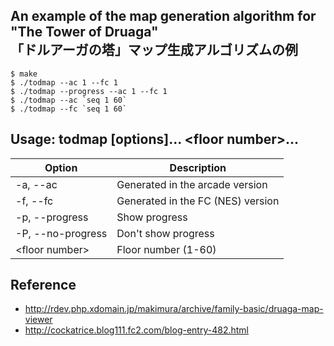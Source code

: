## An example of the map generation algorithm for "The Tower of Druaga"<br>「ドルアーガの塔」マップ生成アルゴリズムの例

    $ make
    $ ./todmap --ac 1 --fc 1
    $ ./todmap --progress --ac 1 --fc 1
    $ ./todmap --ac `seq 1 60`
    $ ./todmap --fc `seq 1 60`

## Usage: todmap [options]... &lt;floor number&gt;...

|Option|Description|
|---|---|
|-a, --ac|Generated in the arcade version|
|-f, --fc|Generated in the FC (NES) version|
|-p, --progress|Show progress|
|-P, --no-progress|Don't show progress|
|&lt;floor number&gt;|Floor number (1-60)|

## Reference
- http://rdev.php.xdomain.jp/makimura/archive/family-basic/druaga-map-viewer
- http://cockatrice.blog111.fc2.com/blog-entry-482.html
